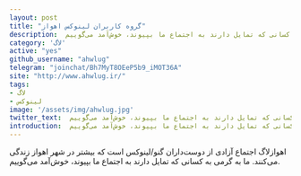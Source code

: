 ```yaml
---
layout: post
title: "گروه کاربران لینوکس اهواز"
description:  اهواز‌لاگ اجتماع آزادی از دوست‌داران گنو/لینوکس است که بیشتر در شهر اهواز زندگی می‌کنند. ما به گرمی به کسانی که تمایل دارند به اجتماع ما بپیوند، خوش‌آمد می‌گوییم.
category: 'لاگ'
active: "yes"
github_username: "ahwlug"
telegram: "joinchat/Bh7MyT8OEeP5b9_iMOT36A"
site: "http://www.ahwlug.ir/"
tags:
- لاگ
- لینوکس
image: '/assets/img/ahwlug.jpg'
twitter_text:  اهواز‌لاگ اجتماع آزادی از دوست‌داران گنو/لینوکس است که بیشتر در شهر اهواز زندگی می‌کنند. ما به گرمی به کسانی که تمایل دارند به اجتماع ما بپیوند، خوش‌آمد می‌گوییم.
introduction:  اهواز‌لاگ اجتماع آزادی از دوست‌داران گنو/لینوکس است که بیشتر در شهر اهواز زندگی می‌کنند. ما به گرمی به کسانی که تمایل دارند به اجتماع ما بپیوند، خوش‌آمد می‌گوییم.
---
```


 اهواز‌لاگ اجتماع آزادی از دوست‌داران گنو/لینوکس است که بیشتر در شهر اهواز زندگی می‌کنند. ما به گرمی به کسانی که تمایل دارند به اجتماع ما بپیوند، خوش‌آمد می‌گوییم.
